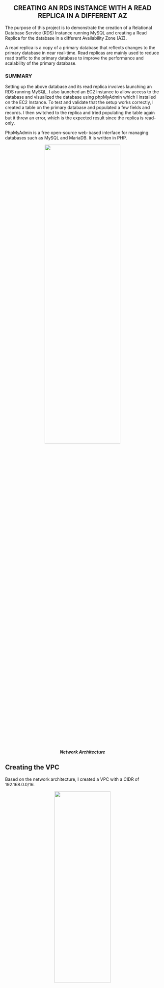<h2 align="center"> CREATING AN RDS INSTANCE WITH A READ REPLICA IN A DIFFERENT AZ</h2>

The purpose of this project is to demonstrate the creation of a Relational Database Service (RDS) Instance running MySQL and creating a Read Replica for the database in a different Availability Zone (AZ). 

A read replica is a copy of a primary database that reflects changes to the primary database in near real-time. Read replicas are mainly used to reduce read traffic to the primary database to improve the performance and scalability of the primary database.

<h3 align="left"> SUMMARY</h3>

Setting up the above database and its read replica involves launching an RDS running MySQL. I also launched an EC2 Instance to allow access to the database and visualized the database using phpMyAdmin which I installed on the EC2 Instance. To test and validate that the setup works correctly, I created a table on the primary database and populated a few fields and records. I then switched to the replica and tried populating the table again but it threw an error, which is the expected result since the replica is read-only.

PhpMyAdmin is a free open-source web-based interface for managing databases such as MySQL and MariaDB. It is written in PHP.

<p align="center">
<img src="network-architecture" height="50%" width="70%"/>
</p>
<h5 align="center"> Network Architecture</h5>

<h2 align="left"> Creating the VPC</h2>

Based on the network architecture, I created a VPC with a CIDR of 192.168.0.0/16.

<p align="center">
<img src="vpc" height="40%" width="60%"/>
</p>

<h2 align="left"> Creating Internet Gateway</h2>

Next, I created the internet gateway which I attached to the vpc.

<p align="center">
<img src="igw" height="40%" width="60%"/>
</p>

<p align="center">
<img src="attaching-igw-to-vpc" height="40%" width="60%"/>
</p>

<h2 align="left"> Creating Subnets</h2>

Next, I created the two public subnets in different AZs, Subnet A in us-east-1a and Subnet B in us-east-1c. After creation, I edited the subnet settings to auto-assign IPv4 address to both public subnets.

<p align="center">
<img src="public-subnet-A" height="40%" width="60%"/>
</p>

<p align="center">
<img src="public-subnet-B" height="40%" width="60%"/>
</p>

Configuring Subnet Settings to Auto-Assign IPv4 Address to Subnets

<p align="center">
<img src="edit-subnet-settings" height="40%" width="60%"/>
</p>

<p align="center">
<img src="enable-auto-assign-ip" height="40%" width="60%"/>
</p>

Click the save button after enabling the auto-assign public IPv4 address

<h2 align="left"> Creating and Configuring Route Table</h2>

A default route is usually created after a vpc is created. I edited the name to "Main-Route" and edited the routing table to send all internet-bound traffic through the IGW. I also associated both subnets with the main route.

<p align="center">
<img src="edit-route-table" height="40%" width="60%"/>
</p>

<p align="center">
<img src="associating-subnets" height="40%" width="60%"/>
</p>

<h2 align="left"> Configuring Security Group</h2>

I configured the default security group created by the VPC to allow SSH and HTTP traffic from any IPv4 address. Also, after I create the EC2 instance, I'll need to allow MySQL/Aurora traffic from the EC2 private IP address. The reason why I allowed all SSH and HTTP traffic from the internet is because I'll terminate all instances and set-up immediately after the lab.

<p align="center">
<img src="sg-configuration" height="40%" width="60%"/>
</p>


<h2 align="left"> Launching An RDS Instance</h2>

<p align="center">
<img src="db-creation-method" height="40%" width="60%"/>
</p>

<p align="center">
<img src="engine-option" height="40%" width="60%"/>
</p>

<p align="center">
<img src="template-n-availability" height="40%" width="60%"/>
</p>

<p align="center">
<img src="setting" height="40%" width="60%"/>
</p>

<p align="center">
<img src="instance-configuration" height="40%" width="60%"/>
</p>

<p align="center">
<img src="connectivity-1" height="40%" width="60%"/>
</p>

<p align="center">
<img src="connectivity-2" height="40%" width="60%"/>
</p>

<p align="center">
<img src="connectivity-3" height="40%" width="60%"/>
</p>

<p align="center">
<img src="db-creation-completed" height="40%" width="60%"/>
</p>


<h2 align="left"> Launching The EC2 Instance</h2>

The next step is to configure and launch an EC2 Instance in the same subnet and availability zone as the RDS. During the configuration, I installed Apache2 (HTTPd) and downloaded the phpMyAdmin tar file into the /var/www/html directory. After launching the EC2 Instance, I re-configured the security group to allow MySQL traffic from the EC2 Instance's private IP.

As part of configuring the EC2 Instance to be able to communicate with the database, I logged into the EC2 Instance using SSH, extracted the phpMyAdmin package, renamed it (phpMyAdmin-latest-all-languages) as phpMyAdmin (as a directory) after deleting the tar file, navigated into the phpMyAdmin directory, copied the sample configuration file (config.sample.inc.php) into an actual configuration file (config.inc.php) and edited it to use the endpoint of the database as localhost.

user-data

```commandline
#!/bin/bash
yum update -y
amazon-linux-extras install php7.2 -y
yum install httpd -y
cd /var/www/html
wget https://www.phpmyadmin.net/downloads/phpMyAdmin-latest-all-languages.tar.gz
systemctl enable httpd
systemctl start httpd
```

phpMyAdmin configuration

```commandline
sudo -i
cd /var/www/html
tar xvf phpMyAdmin-latest-all-languages.tar.gz
rm -rf phpMyAdmin-latest-all-languages.tar.gz
mv phpMyAdmin-latest-all-languages phpMyAdmin
cd phpMyAdmin
cp config.sample.inc.php config.inc.php
```

<p align="center">
<img src="ec2-ami" height="40%" width="60%"/>
</p>

<p align="center">
<img src="instance-type" height="40%" width="60%"/>
</p>

<p align="center">
<img src="network-settings" height="40%" width="60%"/>
</p>

<p align="center">
<img src="user-data" height="40%" width="60%"/>
</p>

<p align="center">
<img src="sg-re-configuration" height="40%" width="60%"/>
</p>
<h5 align="center"> SG Re-Configuration</h5>

<p align="center">
<img src="logging-into-ec2-instance" height="40%" width="60%"/>
</p>
<h5 align="center"> Logging into EC2 Instance for phpMyAdmin Configuration</h5>

<p align="center">
<img src="editing-local-host-phpMyAdmin" height="40%" width="60%"/>
</p>
<h5 align="center"> Editing Localhost for phpMyAdmin Configuration File</h5>


<h2 align="left"> Logging into the Database Using phpMyAdmin</h2>

Now that phpMyAdmin which is linked to the primary database has been completely configured, using the EC2 Instance's public IP (http://107.22.5.148/phpMyAdmin) and the login credentials that I set-up during the database creation, I logged into the phpMyAdmin dashboard. I created a database, a table and populated a few rows and columns. This is possible since I am in the primary database, but this should not be possible when I log into the read-only secondary database.

<p align="center">
<img src="phpmyadmin-login-page" height="40%" width="60%"/>
</p>
<h5 align="center"> phpMyAdmin Login Page</h5>

<p align="center">
<img src="db-creation-on-php" height="40%" width="60%"/>
</p>
<h5 align="center"> Creating a Database</h5>

<p align="center">
<img src="table-creation-php" height="40%" width="60%"/>
</p>
<h5 align="center"> Creating a Table on the Database</h5>

<p align="center">
<img src="field-title-creation" height="40%" width="60%"/>
</p>
<h5 align="center"> Creating Field Titles for the Table</h5>

<p align="center">
<img src="db-table-populated" height="40%" width="60%"/>
</p>
<h5 align="center"> Query Result After Populating Table</h5>


<h2 align="left"> Creating The Read Replica</h2>

The next step is to create the read replica, which is read-only. I used the same settings as the primary DB with changes only to the name. To test and validate that the whole setup works, I'll log in to the read replica database and try to add more records to the table. The failure of the database to execute this command is a prove that the setup is well-configured and working well. 

<p align="center">
<img src="read-replica-init" height="40%" width="60%"/>
</p>

<p align="center">
<img src="read-replica-settings" height="40%" width="60%"/>
</p>

<p align="center">
<img src="read-replica-instance-config" height="40%" width="60%"/>
</p>

<p align="center">
<img src="read-replica-connectivity" height="40%" width="60%"/>
</p>

<p align="center">
<img src="changing-local-host-to-read-replica-endpoint" height="40%" width="60%"/>
</p>
<h5 align="center"> Switching to the Read Replica Database by Changing the Localhost Address to The Endpoint of the Read Replica</h5>


The endpoint of each of the databases can be found in the connectivity and security table of the database.


<h2 align="left"> Testing and Validation</h2>

I went to the phpMyAdmin dashboard and tried adding a new record to the table and it failed.

<p align="center">
<img src="creating-new-row-read-replica" height="40%" width="60%"/>
</p>
<h5 align="center"> Creating a New Record/Row</h5>

<p align="center">
<img src="error message" height="40%" width="60%"/>
</p>
<h5 align="center"> Error message</h5>